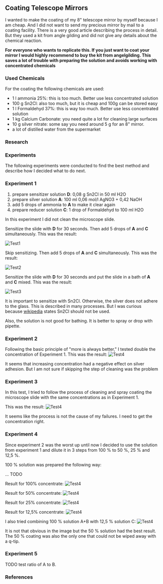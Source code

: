 ## Coating Telescope Mirrors

I wanted to make the coating of my 8" telescope mirror by myself because I am cheap. And I did not want to send my precious mirror by mail to a coating facility. There is a very good article describing the process in detail. But they used a kit from angle gilding and did not give any details about the chemical reaction.

**For everyone who wants to replicate this. If you just want to coat your mirror I would highly recommend to buy the kit from angelgilding. This saves a lot of trouble with preparing the solution and avoids working with concentrated chemicals**

### Used Chemicals

For the coating the following chemicals are used:

* 1 l ammonia 25%: this is too much. Better use less concentrated solution
* 100 g Sn2Cl: also too much, but it is cheap and 100g can be stored easy
* 1 l Formaldehyd 37%: this is way too much. Better use less concentrated solution
* 1 kg Calcium Carbonate: you need quite a lot for cleaning large surfaces
* 10 g silver nitrate: some say you need around 5 g for an 8" mirror.
* a lot of distilled water from the supermarket

### Research

### Experiments

The following experiments were conducted to find the best method and describe how I decided what to do next.

### Experiment 1

1. prepare sensitizer solution **D**: 0,08 g Sn2Cl in 50 ml H2O
2. prepare silver solution **A**: 100 ml 0,06 mol/l AgNO3 + 0,42 NaOH
3. add 5 drops of ammonia to **A** to make it clear again
4. prepare reducer solution **C**: 1 drop of Formaldehyd to 100 ml H2O
 
In this experiment I did not clean the microscope slide.

Sensitize the slide with **D** for 30 seconds. Then add 5 drops of **A** and **C** simultaneously.
This was the result:

![Test1](/img/20220404/DSC01289.JPG)

Skip sensitizing. Then add 5 drops of **A** and **C** simultaneously.
This was the result:

![Test2](/img/20220404/DSC01291.JPG)

Sensitize the slide with **D** for 30 seconds and put the slide in a bath of **A** and **C** mixed.
This was the result:

![Test3](/img/20220404/DSC01290.JPG)

It is important to sensitize with Sn2Cl. Otherwise, the silver does not adhere to the glass. This is described in many processes. But I was curious because [wikipedia](https://en.wikipedia.org/wiki/Tollens%27_reagent) states Sn2Cl should not be used.

Also, the solution is not good for bathing. It is better to spray or drop with pipette.

### Experiment 2

Following the basic principle of "more is always better," I tested double the concentration of Experiment 1.
This was the result:
![Test4](/img/20220404/DSC01292.JPG)

It seems that increasing concentration had a negative effect on silver adhesion.
But I am not sure if skipping the step of cleaning was the problem

### Experiment 3

In this test, I tried to follow the process of cleaning and spray coating the microscope slide with the same concentrations as in Experiment 1.

This was the result:
![Test4](/img/20220404/DSC01293.JPG)

It seems like the process is not the cause of my failures. I need to get the concentration right.

### Experiment 4

Since experiment 2 was the worst up until now I decided to use the solution from experiment 1 and dilute it in 3 steps from 100 % to 50 %, 25 % and 12,5 %. 

100 % solution was prepared the following way:

... TODO

Result for 100% concentrate:
![Test4](/img/20220404/DSC01284.JPG)

Result for 50% concentrate:
![Test4](/img/20220404/DSC01285.JPG)

Result for 25% concentrate:
![Test4](/img/20220404/DSC01286.JPG)

Result for 12,5% concentrate:
![Test4](/img/20220404/DSC01287.JPG)

I also tried combining 100 % solution A+B with 12,5 % solution C:
![Test4](/img/20220404/DSC01288.JPG)

It is not that obvious in the image but the 50 % solution had the best result. The 50 % coating was also the only one that could not be wiped away with a q-tip.

### Experiment 5

TODO test ratio of A to B. 

### References


